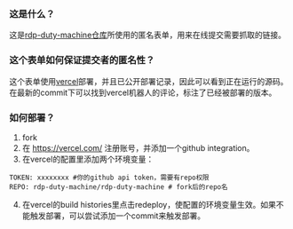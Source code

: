 ### 这是什么？

这是[rdp-duty-machine仓库](https://github.com/rdp-duty-machine/rdp-duty-machine)所使用的匿名表单，用来在线提交需要抓取的链接。

### 这个表单如何保证提交者的匿名性？

这个表单使用[vercel](https://vercel.com/)部署，并且已公开部署记录，因此可以看到正在运行的源码。在最新的commit下可以找到vercel机器人的评论，标注了已经被部署的版本。

### 如何部署？

1. fork
2. 在 https://vercel.com/ 注册账号，并添加一个github integration。
3. 在vercel的配置里添加两个环境变量：
```
TOKEN: xxxxxxxx #你的github api token，需要有repo权限
REPO: rdp-duty-machine/rdp-duty-machine # fork后的repo名
```
4. 在vercel的build histories里点击redeploy，使配置的环境变量生效。如果不能触发部署，可以尝试添加一个commit来触发部署。
